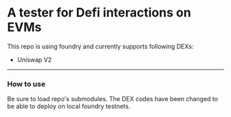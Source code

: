 # A tester for Defi interactions on EVMs

This repo is using foundry and currently supports following DEXs:

- Uniswap V2

---

### How to use

Be sure to load repo's submodules. The DEX codes have been changed to be able to deploy on local foundry testnets. 